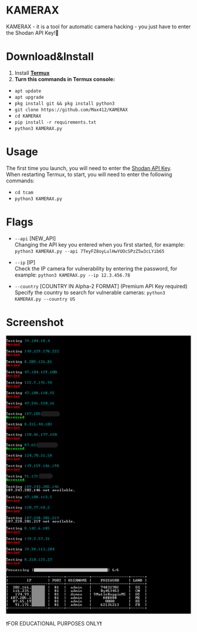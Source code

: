 # KAMERAX
KAMERAX - it is a tool for automatic camera hacking - you just have to enter the Shodan API Key!👀


# Download&Install
1) Install <a href="https://termux.dev" target="_blank">**Termux**</a>  
2) **Turn this commands in Termux console:**
* `apt update`  
* `apt upgrade`  
* `pkg install git && pkg install python3`  
* `git clone https://github.com/Max412/KAMERAX`  
* `cd KAMERAX`  
* `pip install -r requirements.txt`  
* `python3 KAMERAX.py`  


# Usage
The first time you launch, you will need to enter the <a href="https://account.shodan.io/login" target="_blank">Shodan API Key</a>.  
When restarting Termux, to start, you will need to enter the following commands:
* `cd tcam`  
* `python3 KAMERAX.py`  

# Flags
* `--api` [NEW_API]  
  Changing the API key you entered when you first started, for example: `python3 KAMERAX.py --api 7TeyFZ8oyLulHwYUOcSPzZ5w3cLYib65`

* `--ip` [IP]  
   Check the IP camera for vulnerability by entering the password, for example: `python3 KAMERAX.py --ip 12.3.456.78`
   
* `--country` [COUNTRY IN Alpha-2 FORMAT] (Premium API Key required)  
   Specify the country to search for vulnerable cameras: `python3 KAMERAX.py --country US`

# Screenshot
![capture](https://github.com/Max412/DoS-ru/blob/main/cam.png?raw=true)

❗️FOR EDUCATIONAL PURPOSES ONLY❗️
